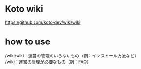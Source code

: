 # Koto wiki

https://github.com/koto-dev/wiki/wiki

# how to use
/wiki/wiki：運営の管理のいらないもの（例：インストール方法など）  
/wiki：運営の管理が必要なもの（例：FAQ）
